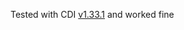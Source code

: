 Tested with CDI [v1.33.1](https://github.com/kubevirt/containerized-data-importer/releases/tag/v1.33.1) and worked fine
